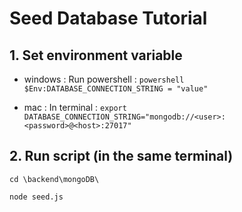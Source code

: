 # Seed Database Tutorial

## 1. Set environment variable

- windows : 
Run powershell : ``powershell`` ``$Env:DATABASE_CONNECTION_STRING = "value"``

- mac :
In terminal : ``export DATABASE_CONNECTION_STRING="mongodb://<user>:<password>@<host>:27017"``

## 2. Run script (in the same terminal)

``cd \backend\mongoDB\``

``node seed.js``
